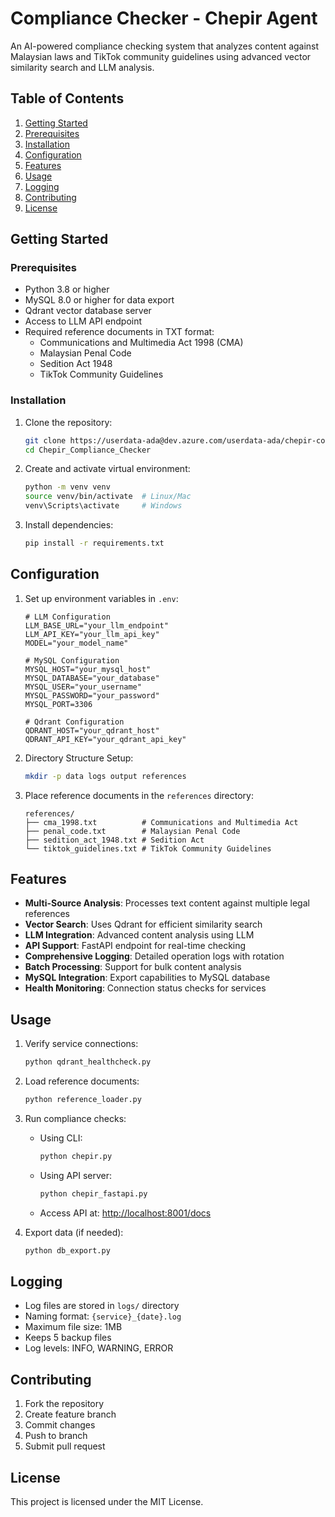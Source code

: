 # Compliance Checker - Chepir Agent

An AI-powered compliance checking system that analyzes content against Malaysian laws and TikTok community guidelines using advanced vector similarity search and LLM analysis.

## Table of Contents

1. [Getting Started](#getting-started)
2. [Prerequisites](#prerequisites)
3. [Installation](#installation)
4. [Configuration](#configuration)
5. [Features](#features)
6. [Usage](#usage)
7. [Logging](#logging)
8. [Contributing](#contributing)
9. [License](#license)

## Getting Started

### Prerequisites

- Python 3.8 or higher
- MySQL 8.0 or higher for data export
- Qdrant vector database server
- Access to LLM API endpoint
- Required reference documents in TXT format:
  - Communications and Multimedia Act 1998 (CMA)
  - Malaysian Penal Code
  - Sedition Act 1948
  - TikTok Community Guidelines

### Installation

1. Clone the repository:

   ```bash
   git clone https://userdata-ada@dev.azure.com/userdata-ada/chepir-compliancechecker/_git/chepir-compliancechecker
   cd Chepir_Compliance_Checker
   ```

2. Create and activate virtual environment:

   ```bash
   python -m venv venv
   source venv/bin/activate  # Linux/Mac
   venv\Scripts\activate     # Windows
   ```

3. Install dependencies:

   ```bash
   pip install -r requirements.txt
   ```

## Configuration

1. Set up environment variables in `.env`:

   ```env
   # LLM Configuration
   LLM_BASE_URL="your_llm_endpoint"
   LLM_API_KEY="your_llm_api_key"
   MODEL="your_model_name"

   # MySQL Configuration
   MYSQL_HOST="your_mysql_host"
   MYSQL_DATABASE="your_database"
   MYSQL_USER="your_username"
   MYSQL_PASSWORD="your_password"
   MYSQL_PORT=3306

   # Qdrant Configuration
   QDRANT_HOST="your_qdrant_host"
   QDRANT_API_KEY="your_qdrant_api_key"
   ```

2. Directory Structure Setup:

   ```bash
   mkdir -p data logs output references
   ```

3. Place reference documents in the `references` directory:

   ```plaintext
   references/
   ├── cma_1998.txt          # Communications and Multimedia Act
   ├── penal_code.txt        # Malaysian Penal Code
   ├── sedition_act_1948.txt # Sedition Act
   └── tiktok_guidelines.txt # TikTok Community Guidelines
   ```

## Features

- **Multi-Source Analysis**: Processes text content against multiple legal references
- **Vector Search**: Uses Qdrant for efficient similarity search
- **LLM Integration**: Advanced content analysis using LLM
- **API Support**: FastAPI endpoint for real-time checking
- **Comprehensive Logging**: Detailed operation logs with rotation
- **Batch Processing**: Support for bulk content analysis
- **MySQL Integration**: Export capabilities to MySQL database
- **Health Monitoring**: Connection status checks for services

## Usage

1. Verify service connections:

   ```bash
   python qdrant_healthcheck.py
   ```

2. Load reference documents:

   ```bash
   python reference_loader.py
   ```

3. Run compliance checks:

   - Using CLI:

     ```bash
     python chepir.py
     ```

   - Using API server:

     ```bash
     python chepir_fastapi.py
     ```

   - Access API at: <http://localhost:8001/docs>

4. Export data (if needed):

   ```bash
   python db_export.py
   ```

## Logging

- Log files are stored in `logs/` directory
- Naming format: `{service}_{date}.log`
- Maximum file size: 1MB
- Keeps 5 backup files
- Log levels: INFO, WARNING, ERROR

## Contributing

1. Fork the repository
2. Create feature branch
3. Commit changes
4. Push to branch
5. Submit pull request

## License

This project is licensed under the MIT License.
